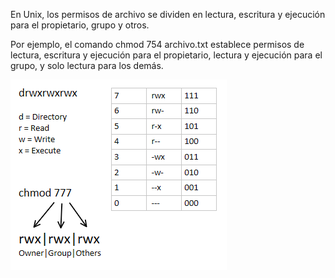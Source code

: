 En Unix, los permisos de archivo se dividen en lectura, escritura y ejecución para el propietario, grupo y otros. 

Por ejemplo, el comando chmod 754 archivo.txt establece permisos de lectura, escritura y ejecución para el propietario, lectura y ejecución para el grupo, y solo lectura para los demás.

![Alt text](../attachments/image.png)